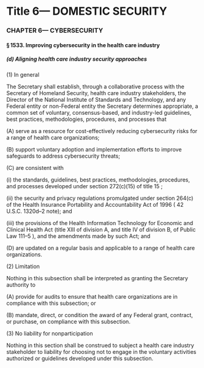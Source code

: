 
# Title 6— DOMESTIC SECURITY
### CHAPTER 6— CYBERSECURITY
#### § 1533. Improving cybersecurity in the health care industry
##### (d) Aligning health care industry security approaches

(1) In general

The Secretary shall establish, through a collaborative process with the Secretary of Homeland Security, health care industry stakeholders, the Director of the National Institute of Standards and Technology, and any Federal entity or non-Federal entity the Secretary determines appropriate, a common set of voluntary, consensus-based, and industry-led guidelines, best practices, methodologies, procedures, and processes that

(A) serve as a resource for cost-effectively reducing cybersecurity risks for a range of health care organizations;

(B) support voluntary adoption and implementation efforts to improve safeguards to address cybersecurity threats;

(C) are consistent with

(i) the standards, guidelines, best practices, methodologies, procedures, and processes developed under section 272(c)(15) of title 15 ;

(ii) the security and privacy regulations promulgated under section 264(c) of the Health Insurance Portability and Accountability Act of 1996 ( 42 U.S.C. 1320d–2 note); and

(iii) the provisions of the Health Information Technology for Economic and Clinical Health Act (title XIII of division A, and title IV of division B, of Public Law 111–5 ), and the amendments made by such Act; and

(D) are updated on a regular basis and applicable to a range of health care organizations.

(2) Limitation

Nothing in this subsection shall be interpreted as granting the Secretary authority to

(A) provide for audits to ensure that health care organizations are in compliance with this subsection; or

(B) mandate, direct, or condition the award of any Federal grant, contract, or purchase, on compliance with this subsection.

(3) No liability for nonparticipation

Nothing in this section shall be construed to subject a health care industry stakeholder to liability for choosing not to engage in the voluntary activities authorized or guidelines developed under this subsection.
